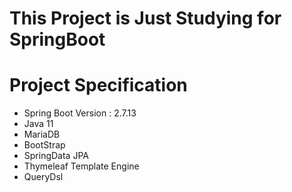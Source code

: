 # This Project is Just Studying for SpringBoot
# Project Specification
 - Spring Boot Version : 2.7.13
 - Java 11
 - MariaDB
 - BootStrap
 - SpringData JPA
 - Thymeleaf Template Engine
 - QueryDsl
